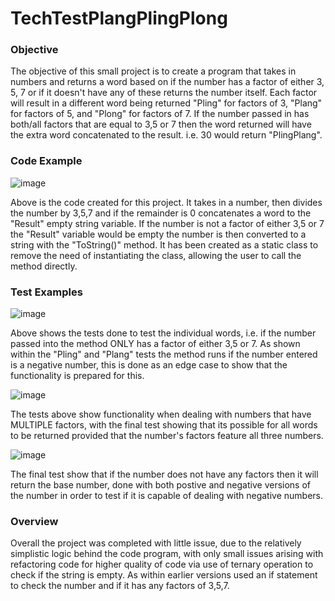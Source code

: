 # TechTestPlangPlingPlong

### Objective 

The objective of this small project is to create a program that takes in numbers and returns a word based on if the number has a factor of either 3, 5, 7 or if it doesn't have any of these returns the number itself. Each factor will result in a different word being returned "Pling" for factors of 3, "Plang" for factors of 5, and "Plong" for factors of 7. If the number passed in has both/all factors that are equal to 3,5 or 7 then the word returned will have the extra word concatenated to the result. i.e. 30 would return "PlingPlang". 

### Code Example

![image](https://user-images.githubusercontent.com/64920672/119999596-d357a400-bfc9-11eb-837f-078a1933fb9b.png)

 Above is the code created for this project. It takes in a number, then divides the number by 3,5,7 and if the remainder is 0 concatenates a word to the "Result" empty string variable. If the number is not a factor of either 3,5 or 7 the "Result" variable would be empty the number is then converted to a string with the "ToString()" method. It has been created as a static class to remove the need of instantiating the class, allowing the user to call the method directly. 

### Test Examples

![image](https://user-images.githubusercontent.com/64920672/119986004-43aaf900-bfbb-11eb-91f1-c83a546610df.png)

Above shows the tests done to test the individual words, i.e. if the number passed into the method ONLY has a factor of either 3,5 or 7. As shown within the "Pling" and "Plang" tests the method runs if the number entered is a negative number, this is done as an edge case to show that the functionality is prepared for this. 

![image](https://user-images.githubusercontent.com/64920672/119986079-545b6f00-bfbb-11eb-8e06-0932764539cf.png)

The tests above show functionality when dealing with numbers that have MULTIPLE factors, with the final test showing that its possible for all words to be returned provided that the number's factors feature all three numbers.

![image](https://user-images.githubusercontent.com/64920672/119986204-78b74b80-bfbb-11eb-8c0f-2a6d408f9d52.png)

The final test show that if the number does not have any factors then it will return the base number, done with both postive and negative versions of the number in order to test if it is capable of dealing with negative numbers.

### Overview

Overall the project was completed with little issue, due to the relatively simplistic logic behind the code program, with only small issues arising with refactoring code for higher quality of code via use of ternary operation to check if the string is empty. As within earlier versions used an if statement to check the number and if it has any factors of 3,5,7.   

